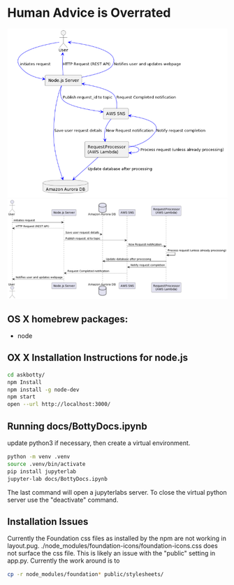# Human Advice is Overrated

![System Diagram](docs/system_diagram.png "System Diagram")
![Sequence Diagram](docs/botty_sequence.png "Sequence Diagram")

## OS X homebrew packages:
- node

## OX X Installation Instructions for node.js

```bash
cd askbotty/
npm Install
npm install -g node-dev
npm start
open --url http://localhost:3000/

```

## Running docs/BottyDocs.ipynb

update python3 if necessary, then create a virtual environment.

```bash
python -m venv .venv
source .venv/bin/activate
pip install jupyterlab
jupyter-lab docs/BottyDocs.ipynb
```

The last command will open a jupyterlabs server.  To close the virtual python 
server use the "deactivate" command.


## Installation Issues

Currently the Foundation css files as installed by the npm are not working in layout.pug.
./node_modules/foundation-icons/foundation-icons.css does not surface the css file.  This 
is likely an issue with the "public" setting in app.py.  Currently the work around is to 

```bash
cp -r node_modules/foundation* public/stylesheets/
```
